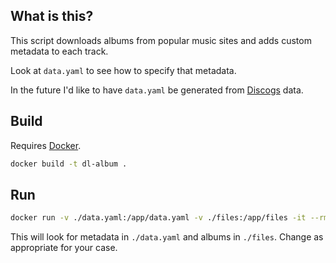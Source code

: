 ## What is this?

This script downloads albums from popular music sites and adds custom metadata to each track.

Look at `data.yaml` to see how to specify that metadata.

In the future I'd like to have `data.yaml` be generated from [Discogs](https://www.discogs.com/) data.

## Build

Requires [Docker](https://www.docker.com/).

```sh
docker build -t dl-album .
```

## Run

```sh
docker run -v ./data.yaml:/app/data.yaml -v ./files:/app/files -it --rm dl-album
```

This will look for metadata in `./data.yaml` and albums in `./files`. Change as appropriate for your case.